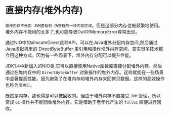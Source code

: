 # 直接内存(堆外内存)

`直接内存不是由 JVM虚拟机 所管理的一块内存区域`，但是这部分内存也被频繁地使用。堆外内存不能用的太多了,也可能导致OutOfMemoryError异常出现。

通过NIO中的allocateDirect这种API，可以在Java堆外分配内存空间,然后通过Java虚拟机里的 DirectByteBuffer 来引用和操作堆外内存空间，其实很多技术都会用这种方式，因为有一些场景下，堆外内存分配可以提升性能。

JDK1.4中新加入的NIO类,它可以直接使用Native函数库直接分配堆外内存，然后通过在堆内存中的 `DirectByteBuffer` 对象操作的堆外内存。这样就能在一些场景中显著提高性能，因为避免了在堆内存和堆外内存来回拷贝数据。这样的高效操作也称为`零拷贝`。

既然是内存，那也得是可以被回收的。但由于堆外内存不直接受 `JVM` 管理，所以常规 `GC` 操作并不能回收堆外内存。它是借助于老年代产生的 `fullGC` 顺便进行回收。
